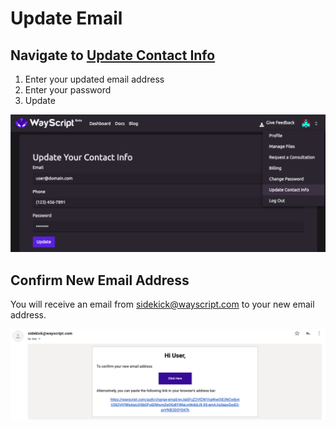 # Update Email

## Navigate to [Update Contact Info](https://www.wayscript.com/auth/update-contact-info)

1. Enter your updated email address
2. Enter your password
3. Update

![](../.gitbook/assets/screen-shot-2019-07-17-at-6.21.32-pm.png)

## Confirm New Email Address

You will receive an email from sidekick@wayscript.com to your new email address.

![](../.gitbook/assets/screen-shot-2019-07-17-at-6.24.24-pm.png)


